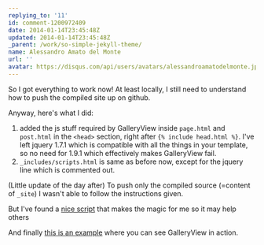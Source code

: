 ```yaml
---
replying_to: '11'
id: comment-1200972409
date: 2014-01-14T23:45:48Z
updated: 2014-01-14T23:45:48Z
_parent: /work/so-simple-jekyll-theme/
name: Alessandro Amato del Monte
url: ''
avatar: https://disqus.com/api/users/avatars/alessandroamatodelmonte.jpg
---
```


So I got everything to work now! At least locally, I still need to understand
how to push the compiled site up on github.

Anyway, here's what I did:

1. added the js stuff required by GalleryView inside `page.html` and `post.html`
   in the `<head>` section, right after `{% include head.html %}`. I've left
   jquery 1.7.1 which is compatible with all the things in your template, so no
   need for 1.9.1 which effectively makes GalleryView fail.
2. `_includes/scripts.html` is same as before now, except for the jquery line
   which is commented out.

(Little update of the day after) To push only the compiled source (=content of
`_site`) I wasn't able to follow the instructions given.

But I've found a [nice script](https://github.com/balevine/jekyll-deploy) that
makes the magic for me so it may help others

And finally
[this is an example](http://aadm.github.io/2013-11-22-ciao-alfonsine.html) where
you can see GalleryView in action.
